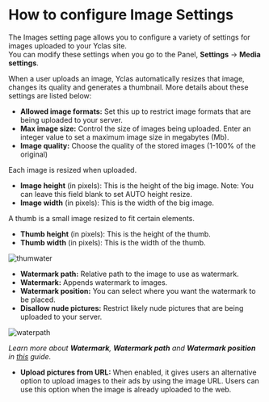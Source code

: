 # How to configure Image Settings

The Images setting page allows you to configure a variety of settings for images uploaded to your Yclas site.  
You can modify these settings when you go to the Panel,  **Settings**  ->  **Media settings**.

When a user uploads an image, Yclas automatically resizes that image, changes its quality and generates a thumbnail. More details about these settings are listed below:

-   **Allowed image formats:**  Set this up to restrict image formats that are being uploaded to your server.
-   **Max image size:**  Control the size of images being uploaded. Enter an integer value to set a maximum image size in megabytes (Mb).
-   **Image quality:**  Choose the quality of the stored images (1-100% of the original)

Each image is resized when uploaded.

-   **Image height**  (in pixels): This is the height of the big image. Note: You can leave this field blank to set AUTO height resize.
-   **Image width**  (in pixels): This is the width of the big image.

A thumb is a small image resized to fit certain elements.

-   **Thumb height**  (in pixels): This is the height of the thumb.
-   **Thumb width**  (in pixels): This is the width of the thumb.

![thumwater](https://raw.githubusercontent.com/yclas/guides/master/images/thumbwater.png)


-   **Watermark path:**  Relative path to the image to use as watermark.
-   **Watermark:**  Appends watermark to images.
-   **Watermark position:**  You can select where you want the watermark to be placed.
-   **Disallow nude pictures:**  Restrict likely nude pictures that are being uploaded to your server.
    
 ![waterpath](https://raw.githubusercontent.com/yclas/guides/master/images/watermakrpath.png)   
    
*Learn more about  **Watermark**,  **Watermark path**  and  **Watermark position**  in  _[this](Media-settings-add-watermark.md)_  guide.*

-   **Upload pictures from URL:**  When enabled, it gives users an alternative option to upload images to their ads by using the image URL. Users can use this option when the image is already uploaded to the web.
